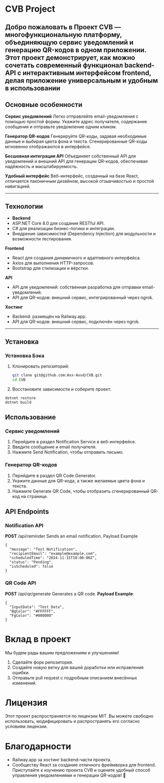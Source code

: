 # CVB Project

Добро пожаловать в **Проект CVB** — многофункциональную платформу, объединяющую сервис уведомлений и генерацию QR-кодов в одном приложении. Этот проект демонстрирует, как можно сочетать современный функционал backend-API с интерактивным интерфейсом frontend, делая приложение универсальным и удобным в использовании
---

## Основные особенности

**Сервис уведомлений**
Легко отправляйте email-уведомления с помощью простой формы. Укажите адрес получателя, содержание сообщения и отправьте уведомление одним кликом.

**Генератор QR-кодов**
Генерируйте QR-коды, задавая необходимые данные и выбирая цвета фона и текста. Сгенерированные QR-коды мгновенно отображаются в интерфейсе.

**Бесшовная интеграция API**
Объединяет собственный API для уведомлений и внешний API для генерации QR-кодов, обеспечивая надёжность и масштабируемость.

**Удобный интерфейс**
Веб-интерфейс, созданный на базе React, отличается лаконичным дизайном, высокой отзывчивостью и простой навигацией.

---

## Технологии

- **Backend**
- ASP.NET Core 8.0 для создания RESTful API.
- C# для реализации бизнес-логики и интеграции.
- Внедрение зависимостей (Dependency Injection) для модульности и возможности тестирования.

**Frontend**
- React для создания динамичного и адаптивного интерфейса.
- Axios для выполнения HTTP-запросов.
- Bootstrap для стилизации и вёрстки.

**API**
- API для уведомлений: собственная разработка для отправки email-уведомлений.
- API для QR-кодов: внешний сервис, интегрированный через ngrok.

**Хостинг**
- Backend: размещён на Railway.app.
- API для QR-кодов: внешний сервис, подключён через ngrok.

---

## Установка

### Установка Бэка
1. Клонировать репозиторий:
   ```bash
   git clone git@github.com:Axx-Axvd/CVB.git
   cd CVB
2. Восстановите зависимости и соберите проект:
```
dotnet restore
dotnet build
```

## Использование
### Сервис уведомлений
1. Перейдите в раздел Notification Service в веб-интерфейсе.
2. Введите сообщение и email получателя.
3. Нажмите Send Notification, чтобы отправить письмо.

### Генератор QR-кодов
1. Перейдите в раздел QR Code Generator.
2. Укажите данные для QR-кода, а также желаемые цвета фона и текста.
3. Нажмите Generate QR Code, чтобы отобразить сгенерированный QR-код на странице.

## API Endpoints
### Notification API
**POST** /api/reminder
Sends an email notification.
Payload Example
```
{
  "message": "Test Notification",
  "recipientEmail": "example@example.com",
  "scheduledTime": "2024-11-15T10:00:00Z",
  "status": "Pending",
  "isScheduled": false
}
```
### QR Code API
**POST** /api/qr/generate
Generates a QR code.
**Payload Example**:
```
{
  "InputData": "Test Data",
  "BgColor": "#FFFFFF",
  "FgColor": "#000000"
}
```
# Вклад в проект
Мы будем рады вашим предложениям и улучшениям!

1. Сделайте форк репозитория.
2. Создайте новую ветку для вашей доработки или исправления ошибки.
3. Отправьте pull request с подробным описанием внесённых изменений.

# Лицензия
Этот проект распространяется по лицензии MIT.
Вы можете свободно использовать, модифицировать и распространять его согласно условиям лицензии.

# Благодарности
- Railway.app за хостинг backend-части проекта.
- Сообществу React за создание отличного фреймворка для frontend.
Приступайте к изучению проекта CVB и оцените удобный способ управления уведомлениями и генерации QR-кодов! 🚀
